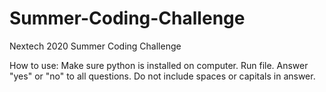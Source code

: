 # Summer-Coding-Challenge
Nextech 2020 Summer Coding Challenge 


How to use:
Make sure python is installed on computer.
Run file.
Answer "yes" or "no" to all questions.
Do not include spaces or capitals in answer.
